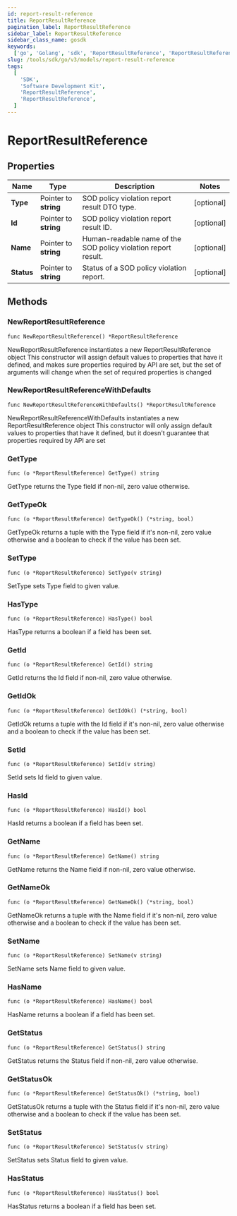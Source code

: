 ```yaml
---
id: report-result-reference
title: ReportResultReference
pagination_label: ReportResultReference
sidebar_label: ReportResultReference
sidebar_class_name: gosdk
keywords:
  ['go', 'Golang', 'sdk', 'ReportResultReference', 'ReportResultReference']
slug: /tools/sdk/go/v3/models/report-result-reference
tags:
  [
    'SDK',
    'Software Development Kit',
    'ReportResultReference',
    'ReportResultReference',
  ]
---
```


# ReportResultReference

## Properties

| Name | Type | Description | Notes |
| --- | --- | --- | --- |
| **Type** | Pointer to **string** | SOD policy violation report result DTO type. | [optional] |
| **Id** | Pointer to **string** | SOD policy violation report result ID. | [optional] |
| **Name** | Pointer to **string** | Human-readable name of the SOD policy violation report result. | [optional] |
| **Status** | Pointer to **string** | Status of a SOD policy violation report. | [optional] |

## Methods

### NewReportResultReference

`func NewReportResultReference() *ReportResultReference`

NewReportResultReference instantiates a new ReportResultReference object This constructor will assign default values to properties that have it defined, and makes sure properties required by API are set, but the set of arguments will change when the set of required properties is changed

### NewReportResultReferenceWithDefaults

`func NewReportResultReferenceWithDefaults() *ReportResultReference`

NewReportResultReferenceWithDefaults instantiates a new ReportResultReference object This constructor will only assign default values to properties that have it defined, but it doesn't guarantee that properties required by API are set

### GetType

`func (o *ReportResultReference) GetType() string`

GetType returns the Type field if non-nil, zero value otherwise.

### GetTypeOk

`func (o *ReportResultReference) GetTypeOk() (*string, bool)`

GetTypeOk returns a tuple with the Type field if it's non-nil, zero value otherwise and a boolean to check if the value has been set.

### SetType

`func (o *ReportResultReference) SetType(v string)`

SetType sets Type field to given value.

### HasType

`func (o *ReportResultReference) HasType() bool`

HasType returns a boolean if a field has been set.

### GetId

`func (o *ReportResultReference) GetId() string`

GetId returns the Id field if non-nil, zero value otherwise.

### GetIdOk

`func (o *ReportResultReference) GetIdOk() (*string, bool)`

GetIdOk returns a tuple with the Id field if it's non-nil, zero value otherwise and a boolean to check if the value has been set.

### SetId

`func (o *ReportResultReference) SetId(v string)`

SetId sets Id field to given value.

### HasId

`func (o *ReportResultReference) HasId() bool`

HasId returns a boolean if a field has been set.

### GetName

`func (o *ReportResultReference) GetName() string`

GetName returns the Name field if non-nil, zero value otherwise.

### GetNameOk

`func (o *ReportResultReference) GetNameOk() (*string, bool)`

GetNameOk returns a tuple with the Name field if it's non-nil, zero value otherwise and a boolean to check if the value has been set.

### SetName

`func (o *ReportResultReference) SetName(v string)`

SetName sets Name field to given value.

### HasName

`func (o *ReportResultReference) HasName() bool`

HasName returns a boolean if a field has been set.

### GetStatus

`func (o *ReportResultReference) GetStatus() string`

GetStatus returns the Status field if non-nil, zero value otherwise.

### GetStatusOk

`func (o *ReportResultReference) GetStatusOk() (*string, bool)`

GetStatusOk returns a tuple with the Status field if it's non-nil, zero value otherwise and a boolean to check if the value has been set.

### SetStatus

`func (o *ReportResultReference) SetStatus(v string)`

SetStatus sets Status field to given value.

### HasStatus

`func (o *ReportResultReference) HasStatus() bool`

HasStatus returns a boolean if a field has been set.
